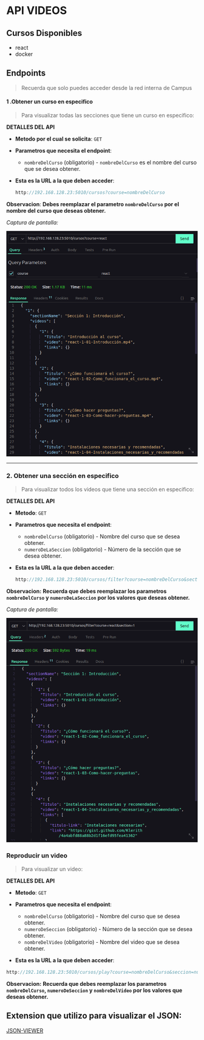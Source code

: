# API VIDEOS


## Cursos Disponibles

- react
- docker


## Endpoints

> Recuerda que solo puedes acceder desde la red interna de Campus

#### 1 .Obtener un curso en especifico

> Para visualizar todas las secciones que tiene un curso en especifico:

**DETALLES DEL API**

- **Metodo por el cual se solicita**:  `GET`
- **Parametros que necesita el endpoint**: 
  -  `nombreDelCurso` (obligatorio) - `nombreDelCurso` es el nombre del curso que se desea obtener.

- **Esta es la URL a la que deben acceder**: 
  ```js
  http://192.168.128.23:5010/cursos?course=nombreDelCurso
  ```

**Observacion**:  **Debes reemplazar el parametro `nombreDelCurso` por el nombre del curso que deseas obtener.**

*Captura de pantalla:*

![GET-curso](./assets//img/GET-allSections.png)



------

### 2. Obtener una sección en especifico

> Para visualizar todos los videos que tiene una sección en especifico:

**DETALLES DEL API**

- **Metodo**:  `GET`
- **Parametros que necesita el endpoint**:
  -  `nombreDelCurso` (obligatorio) - Nombre del curso que se desea obtener.
  -  `numeroDeLaSeccion` (obligatorio) - Número de la sección que se desea obtener.

- **Esta es la URL a la que deben acceder**: 
  ```js
  http://192.168.128.23:5010/cursos/filter?course=nombreDelCurso&section=numeroDeLaSeccion
  ```
    

**Observacion:** **Recuerda que debes reemplazar los parametros `nombreDelCurso` y `numeroDeLaSeccion` por los valores que deseas obtener.**

*Captura de pantalla:*

![GET-section](./assets//img/GET-seccion.png)


### Reproducir un video 

> Para visualizar un video:

**DETALLES DEL API**

- **Metodo**:  `GET`
- **Parametros que necesita el endpoint**:
  -  `nombreDelCurso` (obligatorio) - Nombre del curso que se desea obtener.
  - `numeroDeSeccion` (obligatorio) - Número de la sección que se desea obtener.
  - `nombreDelVideo` (obligatorio) - Nombre del video que se desea obtener.

- **Esta es la URL a la que deben acceder**: 
```js
http://192.168.128.23:5010/cursos/play?course=nombreDelCurso&seccion=numeroDeSeccion&video=nombreDelVideo
```
    

**Observacion:** **Recuerda que debes reemplazar los parametros `nombreDelCurso`, `numeroDeSeccion` y `nombreDelVideo` por los valores que deseas obtener.**




## Extension que utilizo para visualizar el JSON:
[JSON-VIEWER](https://chrome.google.com/webstore/detail/json-formatter/bcjindcccaagfpapjjmafapmmgkkhgoa?utm_source=ext_sidebar&hl=en-US)